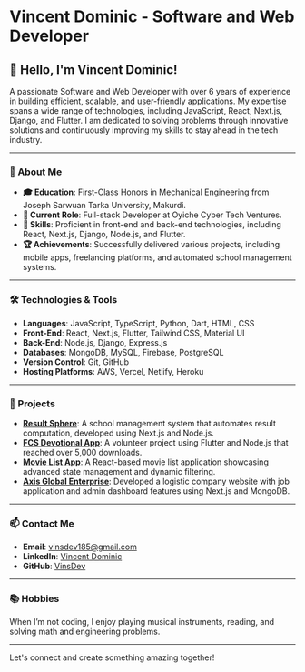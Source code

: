 # Vincent Dominic - Software and Web Developer

## 👋 Hello, I'm Vincent Dominic!

A passionate Software and Web Developer with over 6 years of experience in building efficient, scalable, and user-friendly applications. My expertise spans a wide range of technologies, including JavaScript, React, Next.js, Django, and Flutter. I am dedicated to solving problems through innovative solutions and continuously improving my skills to stay ahead in the tech industry.

---

### 🌟 About Me
- **🎓 Education**: First-Class Honors in Mechanical Engineering from Joseph Sarwuan Tarka University, Makurdi.
- **💼 Current Role**: Full-stack Developer at Oyiche Cyber Tech Ventures.
- **🔧 Skills**: Proficient in front-end and back-end technologies, including React, Next.js, Django, Node.js, and Flutter.
- **🏆 Achievements**: Successfully delivered various projects, including mobile apps, freelancing platforms, and automated school management systems.

---

### 🛠 Technologies & Tools
- **Languages**: JavaScript, TypeScript, Python, Dart, HTML, CSS
- **Front-End**: React, Next.js, Flutter, Tailwind CSS, Material UI
- **Back-End**: Node.js, Django, Express.js
- **Databases**: MongoDB, MySQL, Firebase, PostgreSQL
- **Version Control**: Git, GitHub
- **Hosting Platforms**: AWS, Vercel, Netlify, Heroku

---

### 🚀 Projects
- **[Result Sphere](https://resultsphere.com.ng)**: A school management system that automates result computation, developed using Next.js and Node.js.
- **[FCS Devotional App](https://www.fcsnigeria.org/daily-devotionals/)**: A volunteer project using Flutter and Node.js that reached over 5,000 downloads.
- **[Movie List App](https://movielistproject.vercel.app)**: A React-based movie list application showcasing advanced state management and dynamic filtering.
- **[Axis Global Enterprise](https://axisglobalenterprise.net)**: Developed a logistic company website with job application and admin dashboard features using Next.js and MongoDB.

---

### 📫 Contact Me
- **Email**: [vinsdev185@gmail.com](mailto:vinsdev185@gmail.com)
- **LinkedIn**: [Vincent Dominic](https://www.linkedin.com/in/vincent-dominic-277644273)
- **GitHub**: [VinsDev](https://github.com/VinsDev)

---

### 📚 Hobbies
When I’m not coding, I enjoy playing musical instruments, reading, and solving math and engineering problems.

---

Let's connect and create something amazing together!
